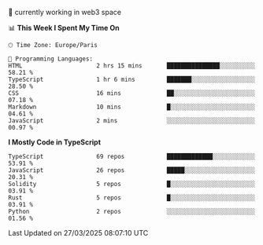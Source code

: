 🔭 currently working in web3 space

<!--START_SECTION:waka-->
📊 **This Week I Spent My Time On** 

```text
🕑︎ Time Zone: Europe/Paris

💬 Programming Languages: 
HTML                     2 hrs 15 mins       ███████████████░░░░░░░░░░   58.21 % 
TypeScript               1 hr 6 mins         ███████░░░░░░░░░░░░░░░░░░   28.50 % 
CSS                      16 mins             ██░░░░░░░░░░░░░░░░░░░░░░░   07.18 % 
Markdown                 10 mins             █░░░░░░░░░░░░░░░░░░░░░░░░   04.61 % 
JavaScript               2 mins              ░░░░░░░░░░░░░░░░░░░░░░░░░   00.97 % 
```

**I Mostly Code in TypeScript** 

```text
TypeScript               69 repos            █████████████░░░░░░░░░░░░   53.91 % 
JavaScript               26 repos            █████░░░░░░░░░░░░░░░░░░░░   20.31 % 
Solidity                 5 repos             █░░░░░░░░░░░░░░░░░░░░░░░░   03.91 % 
Rust                     5 repos             █░░░░░░░░░░░░░░░░░░░░░░░░   03.91 % 
Python                   2 repos             ░░░░░░░░░░░░░░░░░░░░░░░░░   01.56 % 
```




 Last Updated on 27/03/2025 08:07:10 UTC
<!--END_SECTION:waka-->
